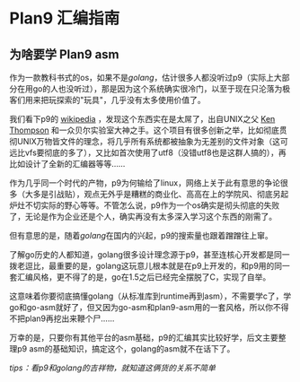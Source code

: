 # Plan9 汇编指南

## 为啥要学 Plan9 asm
作为一款教科书式的os，如果不是*golang*，估计很多人都没听过p9（实际上大部分在用go的人也没听过），那是因为这个系统确实很冷门，以至于现在只沦落为极客们用来把玩探索的"玩具"，几乎没有太多使用价值了。

我们看下p9的 [wikipedia](https://en.wikipedia.org/wiki/Plan_9_from_Bell_Labs) ，发现这个东西实在是太屌了，出自UNIX之父 [Ken Thompson](https://en.wikipedia.org/wiki/Plan_9_from_Bell_Labs)  和一众贝尔实验室大神之手。这个项目有很多创新之举，比如彻底贯彻UNIX万物皆文件的理念，将几乎所有系统都被抽象为无差别的文件对象（这可远比vfs要彻底的多了），又比如首次使用了utf8（没错utf8也是这群人搞的），再比如设计了全新的汇编器等等……

作为几乎同一个时代的产物，p9为何输给了linux，网络上关于此有意思的争论很多（大多是引战贴），观点无外乎是糟糕的商业化、高高在上的学院风、彻底另起炉灶不切实际的野心等等。不管怎么说，p9作为一个os确实是彻头彻底的失败了，无论是作为企业还是个人，确实再没有太多深入学习这个东西的刚需了。

但有意思的是，随着*golang*在国内的兴起，p9的搜索量也跟着蹭蹭往上窜。

了解go历史的人都知道，golang很多设计理念源于p9，甚至连核心开发都是同一拨老逗比，最重要的是，golang这玩意儿根本就是在p9上开发的，和p9用的同一套汇编风格，更不得了的是，go在1.5之后已经完全摆脱了C，实现了自举。

这意味着你要彻底搞懂golang（从标准库到runtime再到asm），不需要学c了，学go和go-asm就好了，但又因为go-asm和plan9-asm用的一套风格，所以你不得不把plan9再挖出来鞭个尸……

万幸的是，只要你有其他平台的asm基础，p9的汇编其实比较好学，后文主要整理p9 asm的基础知识，搞定这个，golang的asm就不在话下了。

*tips：看p9和golang的吉祥物，就知道这俩货的关系不简单*

<img src="/images/plan9_3.png" alt="" style="" />

## 
